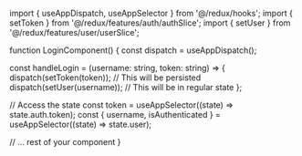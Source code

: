 import { useAppDispatch, useAppSelector } from '@/redux/hooks';
import { setToken } from '@/redux/features/auth/authSlice';
import { setUser } from '@/redux/features/user/userSlice';

function LoginComponent() {
const dispatch = useAppDispatch();

const handleLogin = (username: string, token: string) => {
dispatch(setToken(token)); // This will be persisted
dispatch(setUser(username)); // This will be in regular state
};

// Access the state
const token = useAppSelector((state) => state.auth.token);
const { username, isAuthenticated } = useAppSelector((state) => state.user);

// ... rest of your component
}
